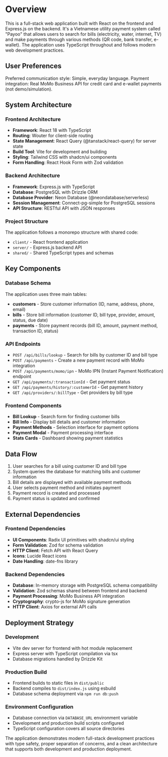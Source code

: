 # Overview

This is a full-stack web application built with React on the frontend and Express.js on the backend. It's a Vietnamese utility payment system called "Payoo" that allows users to search for bills (electricity, water, internet, TV) and make payments through various methods (QR code, bank transfer, e-wallet). The application uses TypeScript throughout and follows modern web development practices.

## User Preferences

Preferred communication style: Simple, everyday language.
Payment integration: Real MoMo Business API for credit card and e-wallet payments (not demo/simulation).

## System Architecture

### Frontend Architecture
- **Framework**: React 18 with TypeScript
- **Routing**: Wouter for client-side routing
- **State Management**: React Query (@tanstack/react-query) for server state
- **Build Tool**: Vite for development and building
- **Styling**: Tailwind CSS with shadcn/ui components
- **Form Handling**: React Hook Form with Zod validation

### Backend Architecture
- **Framework**: Express.js with TypeScript
- **Database**: PostgreSQL with Drizzle ORM
- **Database Provider**: Neon Database (@neondatabase/serverless)
- **Session Management**: Connect-pg-simple for PostgreSQL sessions
- **API Structure**: RESTful API with JSON responses

### Project Structure
The application follows a monorepo structure with shared code:
- `client/` - React frontend application
- `server/` - Express.js backend API
- `shared/` - Shared TypeScript types and schemas

## Key Components

### Database Schema
The application uses three main tables:
- **customers** - Store customer information (ID, name, address, phone, email)
- **bills** - Store bill information (customer ID, bill type, provider, amount, status, due date)
- **payments** - Store payment records (bill ID, amount, payment method, transaction ID, status)

### API Endpoints
- `POST /api/bills/lookup` - Search for bills by customer ID and bill type
- `POST /api/payments` - Create a new payment record with MoMo integration
- `POST /api/payments/momo/ipn` - MoMo IPN (Instant Payment Notification) endpoint
- `GET /api/payments/:transactionId` - Get payment status
- `GET /api/payments/history/:customerId` - Get payment history
- `GET /api/providers/:billType` - Get providers by bill type

### Frontend Components
- **Bill Lookup** - Search form for finding customer bills
- **Bill Info** - Display bill details and customer information
- **Payment Methods** - Selection interface for payment options
- **Payment Modal** - Payment processing interface
- **Stats Cards** - Dashboard showing payment statistics

## Data Flow

1. User searches for a bill using customer ID and bill type
2. System queries the database for matching bills and customer information
3. Bill details are displayed with available payment methods
4. User selects payment method and initiates payment
5. Payment record is created and processed
6. Payment status is updated and confirmed

## External Dependencies

### Frontend Dependencies
- **UI Components**: Radix UI primitives with shadcn/ui styling
- **Form Validation**: Zod for schema validation
- **HTTP Client**: Fetch API with React Query
- **Icons**: Lucide React icons
- **Date Handling**: date-fns library

### Backend Dependencies
- **Database**: In-memory storage with PostgreSQL schema compatibility
- **Validation**: Zod schemas shared between frontend and backend
- **Payment Processing**: MoMo Business API integration
- **Cryptography**: crypto-js for MoMo signature generation
- **HTTP Client**: Axios for external API calls

## Deployment Strategy

### Development
- Vite dev server for frontend with hot module replacement
- Express server with TypeScript compilation via tsx
- Database migrations handled by Drizzle Kit

### Production Build
- Frontend builds to static files in `dist/public`
- Backend compiles to `dist/index.js` using esbuild
- Database schema deployment via `npm run db:push`

### Environment Configuration
- Database connection via `DATABASE_URL` environment variable
- Development and production build scripts configured
- TypeScript configuration covers all source directories

The application demonstrates modern full-stack development practices with type safety, proper separation of concerns, and a clean architecture that supports both development and production deployment.